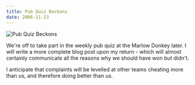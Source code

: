 ```yaml
---
title: Pub Quiz Beckons
date: 2006-11-23
---
```


![Pub Quiz Beckons](https://source.unsplash.com/s9CC2SKySJM/1600x900)

We're off to take part in the weekly pub quiz at the Marlow Donkey later. I will write a more complete blog post upon my return - which will almost certainly communicate all the reasons why we should have won but didn't.

I anticipate that complaints will be levelled at other teams cheating more than us, and therefore doing better than us.
